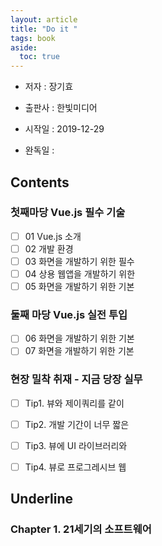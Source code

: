 ```yaml
---
layout: article
title: "Do it "
tags: book
aside:
  toc: true
---
```




- 저자 : 장기효

- 출판사 : 한빛미디어 

- 시작일 : 2019-12-29

- 완독일 :

  

## Contents

### 첫째마당 Vue.js 필수 기술

- [ ] 01 Vue.js 소개
- [ ] 02 개발 환경
- [ ] 03 화면을 개발하기 위한 필수
- [ ] 04 상용 웹앱을 개발하기 위한
- [ ] 05 화면을 개발하기 위한 기본

### 둘째 마당 Vue.js 실전 투입

- [ ] 06 화면을 개발하기 위한 기본
- [ ] 07 화면을 개발하기 위한 기본

### 현장 밀착 취재 - 지금 당장 실무

- [ ] Tip1. 뷰와 제이쿼리를 같이
- [ ] Tip2. 개발 기간이 너무 짧은
- [ ] Tip3. 뷰에 UI 라이브러리와
- [ ] Tip4. 뷰로 프로그레시브 웹



## Underline

### Chapter 1. 21세기의 소프트웨어

#### 
